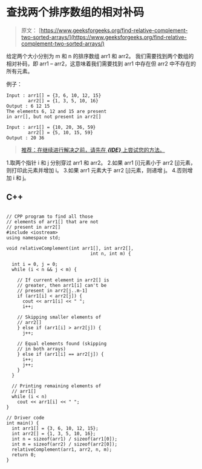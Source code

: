 # 查找两个排序数组的相对补码

> 原文： [https://www.geeksforgeeks.org/find-relative-complement-two-sorted-arrays/](https://www.geeksforgeeks.org/find-relative-complement-two-sorted-arrays/)

给定两个大小分别为 m 和 n 的排序数组 arr1 和 arr2。 我们需要找到两个数组的相对补码，即 arr1 – arr2，这意味着我们需要找到 arr1 中存在但 arr2 中不存在的所有元素。

例子：

```
Input : arr1[] = {3, 6, 10, 12, 15}
        arr2[] = {1, 3, 5, 10, 16}
Output : 6 12 15
The elements 6, 12 and 15 are present
in arr[], but not present in arr2[]

Input : arr1[] = {10, 20, 36, 59}
        arr2[] = {5, 10, 15, 59}
Output : 20 36

```

> [推荐：在继续进行解决之前，请先在 ***{IDE}*** 上尝试您的方法。](https://ide.geeksforgeeks.org/)

1.取两个指针 i 和 j 分别穿过 arr1 和 arr2。
2.如果 arr1 [i]元素小于 arr2 [j]元素，则打印此元素并增加 i。
3.如果 arr1 元素大于 arr2 [j]元素，则递增 j。
4.否则增加 i 和 j。

## C++ 

```

// CPP program to find all those  
// elements of arr1[] that are not 
// present in arr2[] 
#include <iostream> 
using namespace std; 

void relativeComplement(int arr1[], int arr2[], 
                               int n, int m) { 

  int i = 0, j = 0; 
  while (i < n && j < m) { 

    // If current element in arr2[] is 
    // greater, then arr1[i] can't be  
    // present in arr2[j..m-1] 
    if (arr1[i] < arr2[j]) { 
      cout << arr1[i] << " "; 
      i++; 

    // Skipping smaller elements of 
    // arr2[] 
    } else if (arr1[i] > arr2[j]) { 
      j++; 

    // Equal elements found (skipping 
    // in both arrays) 
    } else if (arr1[i] == arr2[j]) { 
      i++; 
      j++; 
    } 
  } 

  // Printing remaining elements of 
  // arr1[] 
  while (i < n)  
    cout << arr1[i] << " ";   
} 

// Driver code 
int main() { 
  int arr1[] = {3, 6, 10, 12, 15}; 
  int arr2[] = {1, 3, 5, 10, 16}; 
  int n = sizeof(arr1) / sizeof(arr1[0]); 
  int m = sizeof(arr2) / sizeof(arr2[0]); 
  relativeComplement(arr1, arr2, n, m); 
  return 0; 
} 

```